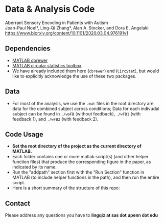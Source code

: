 # Data & Analysis Code
Aberrant Sensory Encoding in Patients with Autism  
Jean-Paul Noel*, Ling-Qi Zhang*, Alan A. Stocker, and Dora E. Angelaki  
https://www.biorxiv.org/content/10.1101/2020.03.04.976191v1  

## Dependencies
- [MATLAB cbrewer](https://www.mathworks.com/matlabcentral/fileexchange/34087-cbrewer-colorbrewer-schemes-for-matlab)
- [MATLAB circular statistics toolbox](https://www.mathworks.com/matlabcentral/fileexchange/10676-circular-statistics-toolbox-directional-statistics)
- We have already included them here (`cbrewer`) and (`CircStat`), but would like to explicitly acknowledge the use of these two packages.

## Data
- For most of the analysis, we use the `.mat` files in the root directory are data for the combined subject across conditions; Data for each indivudal subject can be found in `./woFB` (without feedback), `./wFB1` (with feedback 1), and `./wFB2` (with feedback 2).

## Code Usage
- **Set the root directory of the project as the current directory of MATLAB.** 
- Each folder contains one or more matlab script(s) (and other helper function files) that produce the corresponding figure in the paper, as indicated by its name.
- Run the "addpath" section first with the "Run Section" function in MATLAB (to include helper functions in the path), and then run the entire script.
- Here is a short summary of the structure of this repo:


## Contact 
Please address any questions you have to **lingqiz at sas dot upenn dot edu**
